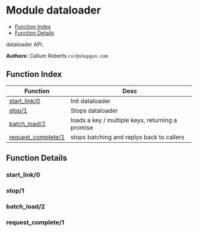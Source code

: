

# Module dataloader #
* [Function Index](#index)
* [Function Details](#functions)

dataloader API.

__Authors:__ Callum Roberts `csr@shopgun.com`

<a name="index"></a>

## Function Index ##

| Function      | Desc          |
|---------------|---------------|
| <a href="#start_link-0">start_link/0</a> | Init dataloader |
| <a href="#stop-1">stop/1</a> | Stops dataloader  |
| <a href="#batch_load-2">batch_load/2</a> | loads a key / multiple keys, returning a promise |
| <a href="#request_complete-1">request_complete/1</a> | stops batching and replys back to callers |











<a name="functions"></a>

## Function Details ##

<a name="start_link-0"></a>

### start_link/0 ###


<a name="stop-1"></a>

### stop/1 ###


<a name="batch_load-2"></a>

### batch_load/2 ###


<a name="request_complete-1"></a>

### request_complete/1 ###
